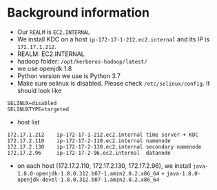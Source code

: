 # Background information
- Our `REALM` is `EC2.INTERNAL`
- We install KDC on a host `ip-172-17-1-212.ec2.internal` and its IP is `172.17.1.212`.
- REALM: EC2.INTERNAL
- hadoop folder: `/opt/kerberos-hadoop/latest/`
- we use openjdk 1.8
- Python version we use is Python 3.7
- Make sure selinux is disabled. Please check `/etc/selinux/config`. It should look like
```
SELINUX=disabled
SELINUXTYPE=targeted
```
- host list
```
172.17.1.212	ip-172-17-1-212.ec2.internal time server + KDC
172.17.2.110    ip-172-17-2-110.ec2.internal namenode
172.17.2.130    ip-172-17-2-130.ec2.internal secondary namenode
172.17.2.96     ip-172-17-2-96.ec2.internal  datanode
```
- on each host (172.17.2.110, 172.17.2.130, 172.17.2.96), we install `java-1.8.0-openjdk-1.8.0.312.b07-1.amzn2.0.2.x86_64` + `java-1.8.0-openjdk-devel-1.8.0.312.b07-1.amzn2.0.2.x86_64`
